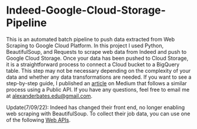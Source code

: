 # Indeed-Google-Cloud-Storage-Pipeline
This is an automated batch pipeline to push data extracted from Web Scraping to Google Cloud Platform. In this project I used Python, BeautifulSoup, and Requests to scrape web data from Indeed and push to Google Cloud Storage. Once your data has been pushed to Cloud Storage, it is a straightforward process to connect a Cloud bucket to a BigQuery table. This step may not be necessary depending on the complexity of your data and whether any data transformations are needed. If you want to see a step-by-step guide, I published an [article](https://medium.com/@alexanderbates.edu/guide-automated-batch-pipeline-with-google-cloud-functions-2a267e3ab6e) on Medium that follows a similar process using a Public API. If you have any questions, feel free to email me at alexanderbates.edu@gmail.com.

Update(7/09/22): Indeed has changed their front end, no longer enabling web scraping with BeautifulSoup. To collect their job data, you can use one of the following [Web APIs](https://rapidapi.com/search/indeed).

